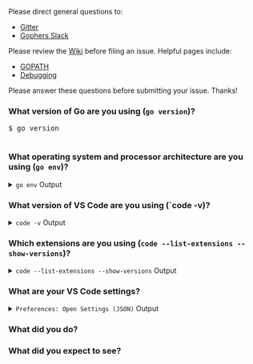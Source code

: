 Please direct general questions to:
- [Gitter](https://gitter.im/Microsoft/vscode-go)
- [Gophers Slack](https://invite.slack.golangbridge.org/messages/vscode)

Please review the [Wiki](https://github.com/microsoft/vscode-go/wiki) before filing an issue.
Helpful pages include:
- [GOPATH](https://github.com/Microsoft/vscode-go/wiki/GOPATH-in-the-VS-Code-Go-extension)
- [Debugging](https://github.com/Microsoft/vscode-go/wiki/Debugging-Go-code-using-VS-Code)

Please answer these questions before submitting your issue. Thanks!

### What version of Go are you using (`go version`)?

<pre>
$ go version

</pre>

### What operating system and processor architecture are you using (`go env`)?

<details><summary><code>go env</code> Output</summary><br><pre>
$ go env
PASTE HERE
</pre></details>


### What version of VS Code are you using (`code -v)?

<details><summary><code>code -v</code> Output</summary><br><pre>
$ code -v

</pre></details>


### Which extensions are you using (`code --list-extensions --show-versions`)?

<details><summary><code>code --list-extensions --show-versions</code> Output</summary><br><pre>
$ code --list-extensions --show-versions

</pre></details>


### What are your VS Code settings?

<!--Please paste in the contents of your settings.json file. It can be found by opening the command palette (Ctrl + Shift + P) and selecting "Preferences: Open Settings (JSON)". If you have a separate settings.json file for your workspace, please include that as well. 

For more information on VSCode settings, see https://code.visualstudio.com/docs/getstarted/settings.-->

<details><summary><code>Preferences: Open Settings (JSON)</code> Output</summary><br><pre>
PASTE HERE
</pre></details>


### What did you do?

<!--
If possible, provide a recipe for reproducing the error.
A complete runnable program is good.
A link on play.golang.org is best.
-->


### What did you expect to see?